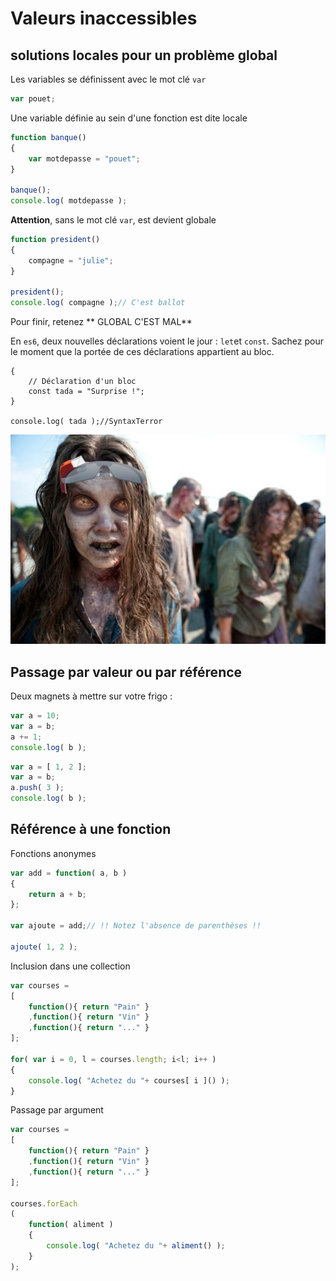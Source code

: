 # Valeurs inaccessibles

## solutions locales pour un problème global

Les variables se définissent avec le mot clé `var`

```javascript
var pouet;
```

Une variable définie au sein d'une fonction est dite locale

```javascript
function banque()
{
	var motdepasse = "pouet";
}

banque();
console.log( motdepasse );
```

**Attention**, sans le mot clé `var`, est devient globale

```javascript
function president()
{
	compagne = "julie";
}

president();
console.log( compagne );// C'est ballot
```

Pour finir, retenez ** GLOBAL C'EST MAL**


En `es6`, deux nouvelles déclarations voient le jour : `let`et `const`. Sachez pour le moment que la portée de ces déclarations appartient au bloc.

```
{
	// Déclaration d'un bloc
	const tada = "Surprise !";
}

console.log( tada );//SyntaxTerror
```
![Syntax terror](../images/google-glass-zombie.jpg)


## Passage par valeur ou par référence

Deux magnets à mettre sur votre frigo :

```javascript
var a = 10;
var a = b;
a += 1;
console.log( b );
```

```javascript
var a = [ 1, 2 ];
var a = b;
a.push( 3 );
console.log( b );
```

## Référence à une fonction

Fonctions anonymes

```javascript
var add = function( a, b )
{
	return a + b;
};

var ajoute = add;// !! Notez l'absence de parenthèses !!

ajoute( 1, 2 );
```

Inclusion dans une collection

```javascript
var courses =
[
	function(){ return "Pain" }
	,function(){ return "Vin" }
	,function(){ return "..." }
];

for( var i = 0, l = courses.length; i<l; i++ )
{
	console.log( "Achetez du "+ courses[ i ]() );
}
```

Passage par argument

```javascript
var courses =
[
	function(){ return "Pain" }
	,function(){ return "Vin" }
	,function(){ return "..." }
];

courses.forEach
(
	function( aliment )
	{
	    console.log( "Achetez du "+ aliment() );
	}
);
```
